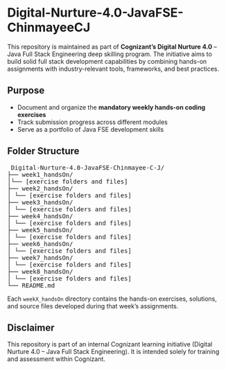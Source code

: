 # Digital-Nurture-4.0-JavaFSE-ChinmayeeCJ
This repository is maintained as part of **Cognizant’s Digital Nurture 4.0** – Java Full Stack Engineering deep skilling program. The initiative aims to build solid full stack development capabilities by combining hands-on assignments with industry-relevant tools, frameworks, and best practices.

## Purpose
- Document and organize the **mandatory weekly hands-on coding exercises**
- Track submission progress across different modules
- Serve as a portfolio of Java FSE development skills


## Folder Structure

<pre> Digital-Nurture-4.0-JavaFSE-Chinmayee-C-J/
├── week1_handsOn/
│└── [exercise folders and files]
├── week2_handsOn/
│ └── [exercise folders and files]
├── week3_handsOn/
│ └── [exercise folders and files]
├── week4_handsOn/
│ └── [exercise folders and files]
├── week5_handsOn/
│ └── [exercise folders and files]
├── week6_handsOn/
│ └── [exercise folders and files]
├── week7_handsOn/
│ └── [exercise folders and files]
├── week8_handsOn/
│ └── [exercise folders and files]
└── README.md </pre>

Each `weekX_handsOn` directory contains the hands-on exercises, solutions, and source files developed during that week’s assignments.

## Disclaimer

This repository is part of an internal Cognizant learning initiative (Digital Nurture 4.0 – Java Full Stack Engineering). It is intended solely for training and assessment within Cognizant.
